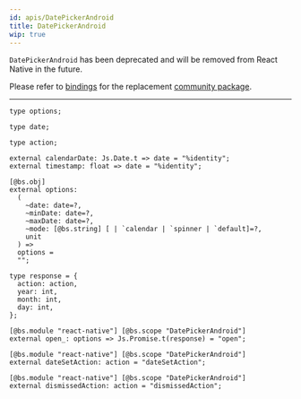 ```yaml
---
id: apis/DatePickerAndroid
title: DatePickerAndroid
wip: true
---
```


`DatePickerAndroid` has been deprecated and will be removed from React Native in
the future.

Please refer to
[bindings](https://github.com/reason-react-native/datetimepicker) for the
replacement
[community package](https://github.com/react-native-community/react-native-datetimepicker).

---

```reason
type options;

type date;

type action;

external calendarDate: Js.Date.t => date = "%identity";
external timestamp: float => date = "%identity";

[@bs.obj]
external options:
  (
    ~date: date=?,
    ~minDate: date=?,
    ~maxDate: date=?,
    ~mode: [@bs.string] [ | `calendar | `spinner | `default]=?,
    unit
  ) =>
  options =
  "";

type response = {
  action: action,
  year: int,
  month: int,
  day: int,
};

[@bs.module "react-native"] [@bs.scope "DatePickerAndroid"]
external open_: options => Js.Promise.t(response) = "open";

[@bs.module "react-native"] [@bs.scope "DatePickerAndroid"]
external dateSetAction: action = "dateSetAction";

[@bs.module "react-native"] [@bs.scope "DatePickerAndroid"]
external dismissedAction: action = "dismissedAction";

```
